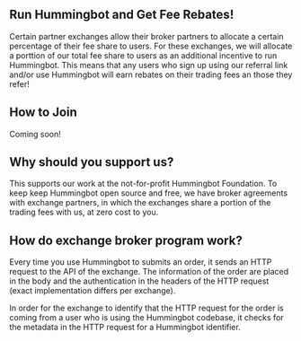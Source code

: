 ## Run Hummingbot and Get Fee Rebates!

Certain partner exchanges allow their broker partners to allocate a certain percentage of their fee share to users. For these exchanges, we will allocate a porttion of our total fee share to users as an additional incentive to run Hummingbot. This means that any users who sign up using our referral link and/or use Hummingbot will earn rebates on their trading fees an those they refer!

## How to Join

Coming soon!

## Why should you support us?

This supports our work at the not-for-profit Hummingbot Foundation. To keep keep Hummingbot open source and free, we have broker agreements with exchange partners, in which the exchanges share a portion of the trading fees with us, at zero cost to you.

## How do exchange broker program work?

Every time you use Hummingbot to submits an order, it sends an HTTP request to the API of the exchange. The information of the order are placed in the body and the authentication in the headers of the HTTP request (exact implementation differs per exchange).

In order for the exchange to identify that the HTTP request for the order is coming from a user who is using the Hummingbot codebase, it checks for the metadata in the HTTP request for a Hummingbot identifier.
